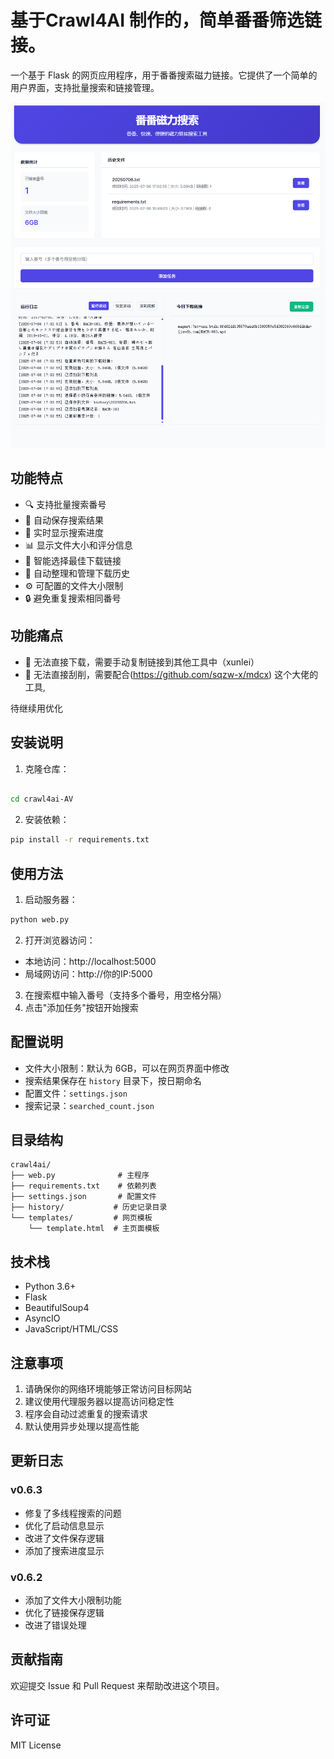 # 基于Crawl4AI 制作的，简单番番筛选链接。

一个基于 Flask 的网页应用程序，用于番番搜索磁力链接。它提供了一个简单的用户界面，支持批量搜索和链接管理。

![1751792632467](image/README/1751792632467.png)

## 功能特点

- 🔍 支持批量搜索番号
- 💾 自动保存搜索结果
- 🔄 实时显示搜索进度
- 📊 显示文件大小和评分信息
- 🎯 智能选择最佳下载链接
- 📁 自动整理和管理下载历史
- ⚙️ 可配置的文件大小限制
- 🔒 避免重复搜索相同番号

## 功能痛点

- 🚫 无法直接下载，需要手动复制链接到其他工具中（xunlei）
- 🔁 无法直接刮削，需要配合(https://github.com/sqzw-x/mdcx) 这个大佬的工具,

待继续用优化

## 安装说明

1. 克隆仓库：

```bash

cd crawl4ai-AV
```

2. 安装依赖：

```bash
pip install -r requirements.txt
```

## 使用方法

1. 启动服务器：

```bash
python web.py
```

2. 打开浏览器访问：

- 本地访问：http://localhost:5000
- 局域网访问：http://你的IP:5000

3. 在搜索框中输入番号（支持多个番号，用空格分隔）
4. 点击"添加任务"按钮开始搜索

## 配置说明

- 文件大小限制：默认为 6GB，可以在网页界面中修改
- 搜索结果保存在 `history` 目录下，按日期命名
- 配置文件：`settings.json`
- 搜索记录：`searched_count.json`

## 目录结构

```
crawl4ai/
├── web.py              # 主程序
├── requirements.txt    # 依赖列表
├── settings.json       # 配置文件
├── history/           # 历史记录目录
└── templates/         # 网页模板
    └── template.html  # 主页面模板
```

## 技术栈

- Python 3.6+
- Flask
- BeautifulSoup4
- AsyncIO
- JavaScript/HTML/CSS

## 注意事项

1. 请确保你的网络环境能够正常访问目标网站
2. 建议使用代理服务器以提高访问稳定性
3. 程序会自动过滤重复的搜索请求
4. 默认使用异步处理以提高性能

## 更新日志

### v0.6.3

- 修复了多线程搜索的问题
- 优化了启动信息显示
- 改进了文件保存逻辑
- 添加了搜索进度显示

### v0.6.2

- 添加了文件大小限制功能
- 优化了链接保存逻辑
- 改进了错误处理

## 贡献指南

欢迎提交 Issue 和 Pull Request 来帮助改进这个项目。

## 许可证

MIT License
